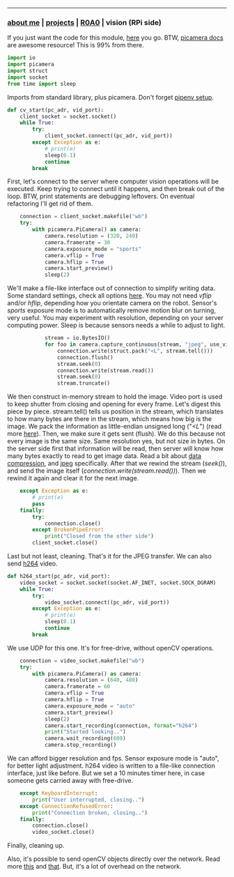 * * *
### [about me](https://abradaric.me)   |   [projects](./projects.html) | [R0A0](./r0a0.html)   |   vision (RPi side)

If you just want the code for this module, [here](./rpi_vision.py) you go. BTW, [picamera docs](https://picamera.readthedocs.io/en/latest/index.html) are awesome resource! This is 99% from there.

```python
import io
import picamera
import struct
import socket
from time import sleep
```

Imports from standard library, plus picamera. Don't forget [pipenv setup](./r0a0_python.html).

```python
def cv_start(pc_adr, vid_port):
    client_socket = socket.socket()
    while True:
        try:
            client_socket.connect((pc_adr, vid_port))
        except Exception as e:
            # print(e)
            sleep(0.1)
            continue
        break
```

First, let's connect to the server where computer vision operations will be executed. Keep trying to connect until it happens, and then break out of the loop. BTW, print statements are debugging leftovers. On eventual refactoring I'll get rid of them.

```python
    connection = client_socket.makefile("wb")
    try:
        with picamera.PiCamera() as camera:
            camera.resolution = (320, 240)
            camera.framerate = 30
            camera.exposure_mode = "sports"
            camera.vflip = True
            camera.hflip = True
            camera.start_preview()
            sleep(2)
```

We'll make a file-like interface out of connection to simplify writing data. Some standard settings, check all options [here](https://picamera.readthedocs.io/en/latest/api_camera.html). You may not need _vflip_ and/or _hflip_, depending how you orientate camera on the robot. Sensor's _sports_  exposure mode is to automatically remove motion blur on turning, very useful. You may experiment with resolution, depending on your server computing power. Sleep is because sensors needs a while to adjust to light.

```python
            stream = io.BytesIO()
            for foo in camera.capture_continuous(stream, "jpeg", use_video_port=True):
                connection.write(struct.pack("<L", stream.tell()))
                connection.flush()
                stream.seek(0)
                connection.write(stream.read())
                stream.seek(0)
                stream.truncate()
```

We then construct in-memory stream to hold the image. Video port is used to keep shutter from closing and opening for every frame. Let's digest this piece by piece. stream.tell() tells us position in the stream, which translates to how many bytes are there in the stream, which means how big is the image. We pack the information as little-endian unsigned long ("_<L_") (read more [here](https://docs.python.org/3/library/struct.html)). Then, we make sure it gets sent (flush). We do this because not every image is the same size. Same resolution yes, but not size in bytes. On the server side first that information will be read, then server will know how many bytes exactly to read to get image data. Read a bit about [data compression](https://en.wikipedia.org/wiki/Data_compression), and [jpeg](https://en.wikipedia.org/wiki/JPEG) specifically. After that we rewind the stream (_seek()_), and send the image itself (_connection.write(stream.read())_). Then we rewind it again and clear it for the next image.

```python
    except Exception as e:
        # print(e)
        pass
    finally:
        try:
            connection.close()
        except BrokenPipeError:
            print("Closed from the other side")
        client_socket.close()
```

Last but not least, cleaning. That's it for the JPEG transfer. We can also send [h264](https://en.wikipedia.org/wiki/H.264/MPEG-4_AVC) video.

```python
def h264_start(pc_adr, vid_port):
    video_socket = socket.socket(socket.AF_INET, socket.SOCK_DGRAM)
    while True:
        try:
            video_socket.connect((pc_adr, vid_port))
        except Exception as e:
            # print(e)
            sleep(0.1)
            continue
        break
```

We use UDP for this one. It's for free-drive, without openCV operations.

```python
    connection = video_socket.makefile("wb")
    try:
        with picamera.PiCamera() as camera:
            camera.resolution = (640, 480)
            camera.framerate = 60
            camera.vflip = True
            camera.hflip = True
            camera.exposure_mode = "auto"
            camera.start_preview()
            sleep(2)
            camera.start_recording(connection, format="h264")
            print("Started looking..")
            camera.wait_recording(600)
            camera.stop_recording()
```

We can afford bigger resolution and fps. Sensor exposure mode is "auto", for better light adjustment. h264 video is written to a file-like connection interface, just like before. But we set a 10 minutes timer here, in case someone gets carried away with free-drive.

```python
    except KeyboardInterrupt:
        print("User interrupted, closing..")
    except ConnectionRefusedError:
        print("Connection broken, closing..")
    finally:
        connection.close()
        video_socket.close()
```

Finally, cleaning up.

Also, it's possible to send openCV objects directly over the network. Read more [this](https://picamera.readthedocs.io/en/latest/recipes2.html#capturing-to-an-opencv-object) and [that](https://picamera.readthedocs.io/en/latest/api_array.html). But, it's a lot of overhead on the network.
